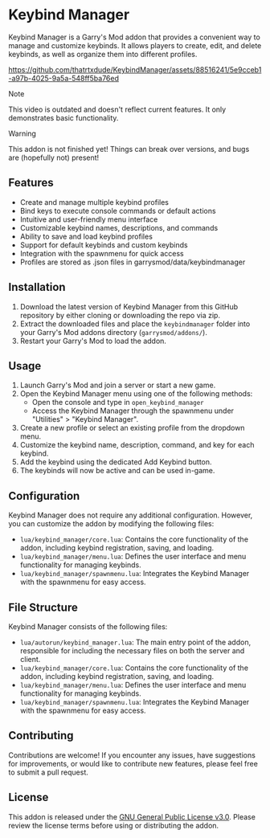 # Keybind Manager

Keybind Manager is a Garry's Mod addon that provides a convenient way to manage and customize keybinds. It allows players to create, edit, and delete keybinds, as well as organize them into different profiles.

https://github.com/thatrtxdude/KeybindManager/assets/88516241/5e9cceb1-a97b-4025-9a5a-548ff5ba76ed

> [!NOTE]  
> This video is outdated and doesn't reflect current features.
> It only demonstrates basic functionality.

> [!WARNING]  
> This addon is not finished yet! Things can break over versions, and bugs are (hopefully not) present!

## Features

- Create and manage multiple keybind profiles
- Bind keys to execute console commands or default actions
- Intuitive and user-friendly menu interface
- Customizable keybind names, descriptions, and commands
- Ability to save and load keybind profiles
- Support for default keybinds and custom keybinds
- Integration with the spawnmenu for quick access
- Profiles are stored as .json files in garrysmod/data/keybindmanager

## Installation

1. Download the latest version of Keybind Manager from this GitHub repository by either cloning or downloading the repo via zip.
2. Extract the downloaded files and place the `keybindmanager` folder into your Garry's Mod addons directory (`garrysmod/addons/`).
3. Restart your Garry's Mod to load the addon.

## Usage

1. Launch Garry's Mod and join a server or start a new game.
2. Open the Keybind Manager menu using one of the following methods:
   - Open the console and type in `open_keybind_manager`
   - Access the Keybind Manager through the spawnmenu under "Utilities" > "Keybind Manager".
3. Create a new profile or select an existing profile from the dropdown menu.
5. Customize the keybind name, description, command, and key for each keybind.
6. Add the keybind using the dedicated Add Keybind button.
7. The keybinds will now be active and can be used in-game.

## Configuration

Keybind Manager does not require any additional configuration. However, you can customize the addon by modifying the following files:

- `lua/keybind_manager/core.lua`: Contains the core functionality of the addon, including keybind registration, saving, and loading.
- `lua/keybind_manager/menu.lua`: Defines the user interface and menu functionality for managing keybinds.
- `lua/keybind_manager/spawnmenu.lua`: Integrates the Keybind Manager with the spawnmenu for easy access.

## File Structure

Keybind Manager consists of the following files:

- `lua/autorun/keybind_manager.lua`: The main entry point of the addon, responsible for including the necessary files on both the server and client.
- `lua/keybind_manager/core.lua`: Contains the core functionality of the addon, including keybind registration, saving, and loading.
- `lua/keybind_manager/menu.lua`: Defines the user interface and menu functionality for managing keybinds.
- `lua/keybind_manager/spawnmenu.lua`: Integrates the Keybind Manager with the spawnmenu for easy access.

## Contributing

Contributions are welcome! If you encounter any issues, have suggestions for improvements, or would like to contribute new features, please feel free to submit a pull request.

## License

This addon is released under the [GNU General Public License v3.0](https://www.gnu.org/licenses/gpl-3.0.en.html). Please review the license terms before using or distributing the addon.
